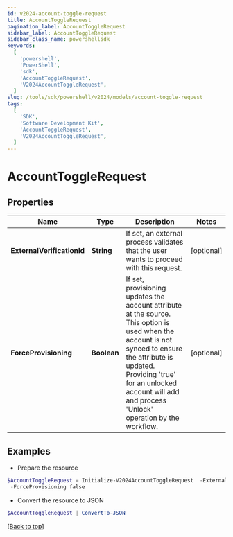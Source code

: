 ```yaml
---
id: v2024-account-toggle-request
title: AccountToggleRequest
pagination_label: AccountToggleRequest
sidebar_label: AccountToggleRequest
sidebar_class_name: powershellsdk
keywords:
  [
    'powershell',
    'PowerShell',
    'sdk',
    'AccountToggleRequest',
    'V2024AccountToggleRequest',
  ]
slug: /tools/sdk/powershell/v2024/models/account-toggle-request
tags:
  [
    'SDK',
    'Software Development Kit',
    'AccountToggleRequest',
    'V2024AccountToggleRequest',
  ]
---
```


# AccountToggleRequest

## Properties

| Name | Type | Description | Notes |
| --- | --- | --- | --- |
| **ExternalVerificationId** | **String** | If set, an external process validates that the user wants to proceed with this request. | [optional] |
| **ForceProvisioning** | **Boolean** | If set, provisioning updates the account attribute at the source. This option is used when the account is not synced to ensure the attribute is updated. Providing 'true' for an unlocked account will add and process 'Unlock' operation by the workflow. | [optional] |

## Examples

- Prepare the resource

```powershell
$AccountToggleRequest = Initialize-V2024AccountToggleRequest  -ExternalVerificationId 3f9180835d2e5168015d32f890ca1581 `
 -ForceProvisioning false
```

- Convert the resource to JSON

```powershell
$AccountToggleRequest | ConvertTo-JSON
```

[[Back to top]](#)
